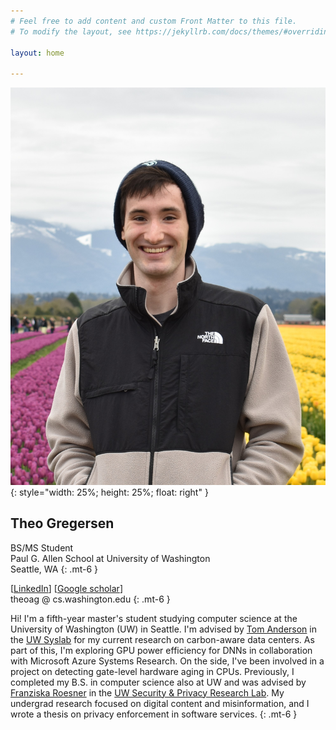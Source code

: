 ```yaml
---
# Feel free to add content and custom Front Matter to this file.
# To modify the layout, see https://jekyllrb.com/docs/themes/#overriding-theme-defaults

layout: home

---
```


![Photo of Theo](DSC_5055.JPG){: style="width: 25%; height: 25%; float: right" }

## Theo Gregersen


BS/MS Student \
Paul G. Allen School at University of Washington \
Seattle, WA
{: .mt-6 }


<!-- \[[CV](cv-12-23.pdf)\]  -->
\[[LinkedIn](https://www.linkedin.com/in/theo-gregersen/)\] 
\[[Google scholar](https://scholar.google.com/citations?user=fLlXcOUAAAAJ&hl=en&oi=ao)\] \
theoag @ cs.washington.edu
{: .mt-6 }


Hi! 
I'm a fifth-year master's student studying computer science at the University of Washington (UW) in Seattle.
I'm advised by [Tom Anderson](https://www.cs.washington.edu/people/faculty/tom) in the [UW Syslab](https://syslab.cs.washington.edu/) for my current research on carbon-aware data centers. 
As part of this, I'm exploring GPU power efficiency for DNNs in collaboration with Microsoft Azure Systems Research.
On the side, I've been involved in a project on detecting gate-level hardware aging in CPUs.
Previously, I completed my B.S. in computer science also at UW and was advised by [Franziska Roesner](https://www.cs.washington.edu/people/faculty/franzi) in the [UW Security & Privacy Research Lab](https://seclab.cs.washington.edu/).
My undergrad research focused on digital content and misinformation, and I wrote a thesis on privacy enforcement in software services.
{: .mt-6 }